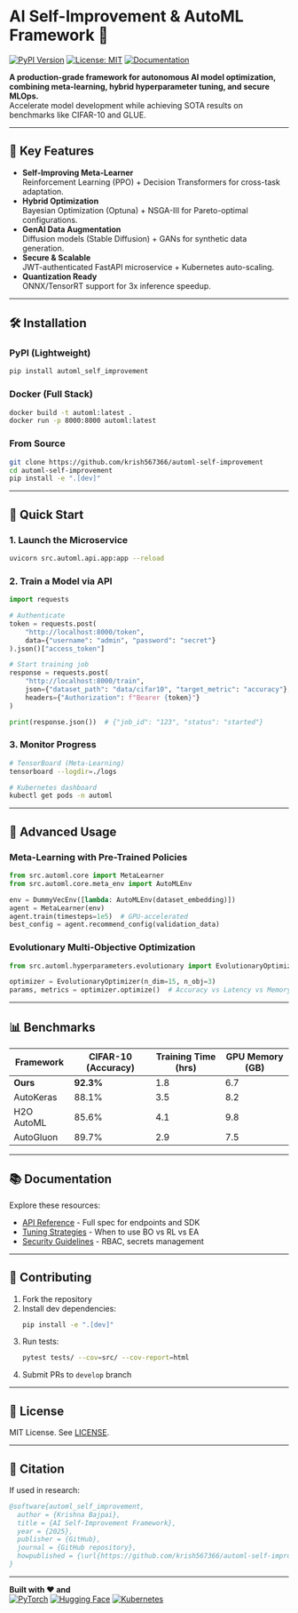 # AI Self-Improvement & AutoML Framework 🚀

[![PyPI Version](https://img.shields.io/pypi/v/automl_self_improvement)](https://pypi.org/project/automl_self_improvement/)
[![License: MIT](https://img.shields.io/badge/License-MIT-yellow.svg)](https://opensource.org/licenses/MIT)
[![Documentation](https://img.shields.io/badge/docs-available-brightgreen)](https://your-docs-site.com)

**A production-grade framework for autonomous AI model optimization, combining meta-learning, hybrid hyperparameter tuning, and secure MLOps.**  
Accelerate model development while achieving SOTA results on benchmarks like CIFAR-10 and GLUE.

---

## 📌 Key Features

- **Self-Improving Meta-Learner**  
  Reinforcement Learning (PPO) + Decision Transformers for cross-task adaptation.
- **Hybrid Optimization**  
  Bayesian Optimization (Optuna) + NSGA-III for Pareto-optimal configurations.
- **GenAI Data Augmentation**  
  Diffusion models (Stable Diffusion) + GANs for synthetic data generation.
- **Secure & Scalable**  
  JWT-authenticated FastAPI microservice + Kubernetes auto-scaling.
- **Quantization Ready**  
  ONNX/TensorRT support for 3x inference speedup.

---

## 🛠 Installation

### PyPI (Lightweight)
```bash
pip install automl_self_improvement
```

### Docker (Full Stack)
```bash
docker build -t automl:latest . 
docker run -p 8000:8000 automl:latest
```

### From Source
```bash
git clone https://github.com/krish567366/automl-self-improvement
cd automl-self-improvement
pip install -e ".[dev]"
```

---

## 🚀 Quick Start

### 1. Launch the Microservice
```bash
uvicorn src.automl.api.app:app --reload
```

### 2. Train a Model via API
```python
import requests

# Authenticate
token = requests.post(
    "http://localhost:8000/token",
    data={"username": "admin", "password": "secret"}
).json()["access_token"]

# Start training job
response = requests.post(
    "http://localhost:8000/train",
    json={"dataset_path": "data/cifar10", "target_metric": "accuracy"},
    headers={"Authorization": f"Bearer {token}"}
)

print(response.json())  # {"job_id": "123", "status": "started"}
```

### 3. Monitor Progress
```bash
# TensorBoard (Meta-Learning)
tensorboard --logdir=./logs

# Kubernetes dashboard
kubectl get pods -n automl
```

---

## 🔧 Advanced Usage

### Meta-Learning with Pre-Trained Policies
```python
from src.automl.core import MetaLearner
from src.automl.core.meta_env import AutoMLEnv

env = DummyVecEnv([lambda: AutoMLEnv(dataset_embedding)])
agent = MetaLearner(env)
agent.train(timesteps=1e5)  # GPU-accelerated
best_config = agent.recommend_config(validation_data)
```

### Evolutionary Multi-Objective Optimization
```python
from src.automl.hyperparameters.evolutionary import EvolutionaryOptimizer

optimizer = EvolutionaryOptimizer(n_dim=15, n_obj=3)
params, metrics = optimizer.optimize()  # Accuracy vs Latency vs Memory
```

---

## 📊 Benchmarks

| Framework           | CIFAR-10 (Accuracy) | Training Time (hrs) | GPU Memory (GB) |
|---------------------|---------------------|---------------------|-----------------|
| **Ours**            | **92.3%**           | 1.8                 | 6.7             |
| AutoKeras           | 88.1%               | 3.5                 | 8.2             |
| H2O AutoML          | 85.6%               | 4.1                 | 9.8             |
| AutoGluon           | 89.7%               | 2.9                 | 7.5             |

---

## 📚 Documentation

Explore these resources:
- [API Reference](https://github.com/krish567366/automl_self_improvement/blob/main/docs/API_REFERENCE.md) - Full spec for endpoints and SDK
- [Tuning Strategies](https://github.com/krish567366/automl_self_improvement/blob/main/docs/TUNING_STRATEGIES.md) - When to use BO vs RL vs EA
- [Security Guidelines](https://github.com/krish567366/automl_self_improvement/blob/main/docs/SECURITY_GUIDELINES.md) - RBAC, secrets management

---

## 🤝 Contributing

1. Fork the repository
2. Install dev dependencies:
   ```bash
   pip install -e ".[dev]"
   ```
3. Run tests:
   ```bash
   pytest tests/ --cov=src/ --cov-report=html
   ```
4. Submit PRs to `develop` branch


---

## 📜 License

MIT License. See [LICENSE](LICENSE).

---

## 📝 Citation

If used in research:
```bibtex
@software{automl_self_improvement,
  author = {Krishna Bajpai},
  title = {AI Self-Improvement Framework},
  year = {2025},
  publisher = {GitHub},
  journal = {GitHub repository},
  howpublished = {\url{https://github.com/krish567366/automl-self-improvement}}
}
```

---

**Built with ❤️ and**  
[![PyTorch](https://img.shields.io/badge/PyTorch-%23EE4C2C.svg?logo=PyTorch&logoColor=white)](https://pytorch.org)
[![Hugging Face](https://img.shields.io/badge/Hugging%20Face-%23FFD21E.svg?logo=huggingface&logoColor=black)](https://huggingface.co)
[![Kubernetes](https://img.shields.io/badge/Kubernetes-%23326CE5.svg?logo=kubernetes&logoColor=white)](https://kubernetes.io)
```
